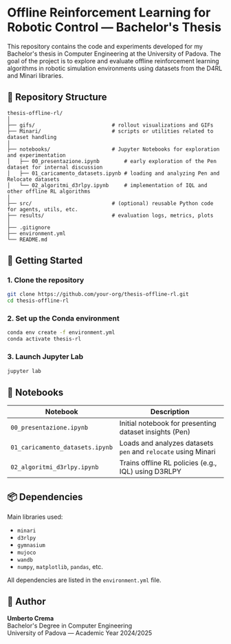 # Offline Reinforcement Learning for Robotic Control — Bachelor's Thesis

This repository contains the code and experiments developed for my Bachelor's thesis in Computer Engineering at the University of Padova. The goal of the project is to explore and evaluate offline reinforcement learning algorithms in robotic simulation environments using datasets from the D4RL and Minari libraries.

## 📁 Repository Structure

```
thesis-offline-rl/
│
├── gifs/                         # rollout visualizations and GIFs
├── Minari/                       # scripts or utilities related to dataset handling
│
├── notebooks/                    # Jupyter Notebooks for exploration and experimentation
│   ├── 00_presentazione.ipynb        # early exploration of the Pen dataset for internal discussion
│   ├── 01_caricamento_datasets.ipynb # loading and analyzing Pen and Relocate datasets
│   └── 02_algoritmi_d3rlpy.ipynb     # implementation of IQL and other offline RL algorithms
│
├── src/                          # (optional) reusable Python code for agents, utils, etc.
├── results/                      # evaluation logs, metrics, plots
│
├── .gitignore
├── environment.yml
└── README.md
```

## 🚀 Getting Started

### 1. Clone the repository
```bash
git clone https://github.com/your-org/thesis-offline-rl.git
cd thesis-offline-rl
```

### 2. Set up the Conda environment
```bash
conda env create -f environment.yml
conda activate thesis-rl
```

### 3. Launch Jupyter Lab
```bash
jupyter lab
```

## 🧪 Notebooks

| Notebook                         | Description |
|----------------------------------|-------------|
| `00_presentazione.ipynb`         | Initial notebook for presenting dataset insights (Pen) |
| `01_caricamento_datasets.ipynb` | Loads and analyzes datasets `pen` and `relocate` using Minari |
| `02_algoritmi_d3rlpy.ipynb`     | Trains offline RL policies (e.g., IQL) using D3RLPY |

## 📦 Dependencies

Main libraries used:
- `minari`
- `d3rlpy`
- `gymnasium`
- `mujoco`
- `wandb`
- `numpy`, `matplotlib`, `pandas`, etc.

All dependencies are listed in the `environment.yml` file.

## 👤 Author

**Umberto Crema**  
Bachelor's Degree in Computer Engineering  
University of Padova — Academic Year 2024/2025